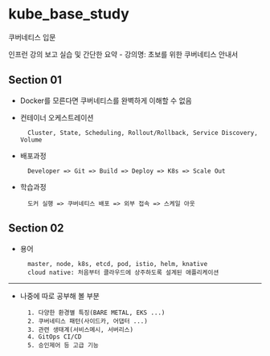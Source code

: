# kube_base_study

쿠버네티스 입문

인프런 강의 보고 실습 및 간단한 요약 - 강의명: 초보를 위한 쿠버네티스 안내서

## Section 01

- Docker를 모른다면 쿠버네티스를 완벽하게 이해할 수 없음

- 컨테이너 오케스트레이션

        Cluster, State, Scheduling, Rollout/Rollback, Service Discovery, Volume

- 배포과정

        Developer => Git => Build => Deploy => K8s => Scale Out

- 학습과정

        도커 실행 => 쿠버네티스 배포 => 외부 접속 => 스케일 아웃

## Section 02

- 용어

        master, node, k8s, etcd, pod, istio, helm, knative
        cloud native: 처음부터 클라우드에 상주하도록 설계된 애플리케이션

---

- 나중에 따로 공부해 볼 부분

        1. 다양한 환경별 특징(BARE METAL, EKS ...)
        2. 쿠버네티스 패턴(사이드카, 어댑터 ...)
        3. 관련 생태계(서비스메시, 서버리스)
        4. GitOps CI/CD
        5. 승인제어 등 고급 기능
